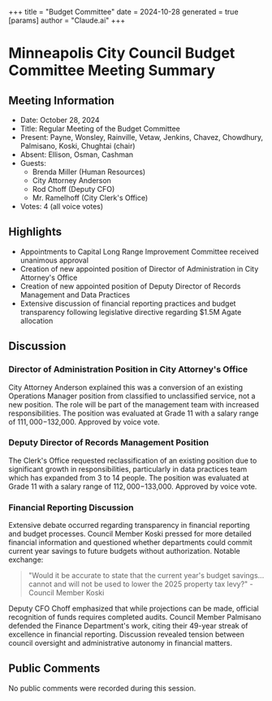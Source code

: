 +++
title = "Budget Committee"
date = 2024-10-28
 generated = true
[params]
  author = "Claude.ai"
+++

# Minneapolis City Council Budget Committee Meeting Summary

## Meeting Information
- Date: October 28, 2024
- Title: Regular Meeting of the Budget Committee
- Present: Payne, Wonsley, Rainville, Vetaw, Jenkins, Chavez, Chowdhury, Palmisano, Koski, Chughtai (chair)
- Absent: Ellison, Osman, Cashman
- Guests: 
  - Brenda Miller (Human Resources)
  - City Attorney Anderson
  - Rod Choff (Deputy CFO)
  - Mr. Ramelhoff (City Clerk's Office)
- Votes: 4 (all voice votes)

## Highlights
* Appointments to Capital Long Range Improvement Committee received unanimous approval
* Creation of new appointed position of Director of Administration in City Attorney's Office
* Creation of new appointed position of Deputy Director of Records Management and Data Practices
* Extensive discussion of financial reporting practices and budget transparency following legislative directive regarding $1.5M Agate allocation

## Discussion

### Director of Administration Position in City Attorney's Office
City Attorney Anderson explained this was a conversion of an existing Operations Manager position from classified to unclassified service, not a new position. The role will be part of the management team with increased responsibilities. The position was evaluated at Grade 11 with a salary range of $111,000-$132,000. Approved by voice vote.

### Deputy Director of Records Management Position
The Clerk's Office requested reclassification of an existing position due to significant growth in responsibilities, particularly in data practices team which has expanded from 3 to 14 people. The position was evaluated at Grade 11 with a salary range of $112,000-$133,000. Approved by voice vote.

### Financial Reporting Discussion
Extensive debate occurred regarding transparency in financial reporting and budget processes. Council Member Koski pressed for more detailed financial information and questioned whether departments could commit current year savings to future budgets without authorization. Notable exchange:

> "Would it be accurate to state that the current year's budget savings... cannot and will not be used to lower the 2025 property tax levy?" - Council Member Koski

Deputy CFO Choff emphasized that while projections can be made, official recognition of funds requires completed audits. Council Member Palmisano defended the Finance Department's work, citing their 49-year streak of excellence in financial reporting. Discussion revealed tension between council oversight and administrative autonomy in financial matters.

## Public Comments
No public comments were recorded during this session.
